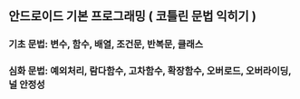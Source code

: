 ## 안드로이드 기본 프로그래밍 ( 코틀린 문법 익히기 )
### 기초 문법: 변수, 함수, 배열, 조건문, 반복문, 클래스
### 심화 문법: 예외처리, 람다함수, 고차함수, 확장함수, 오버로드, 오버라이딩, 널 안정성
